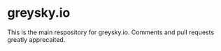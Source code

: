 # greysky.io

This is the main respository for greysky.io. Comments and pull requests greatly apprecaited.